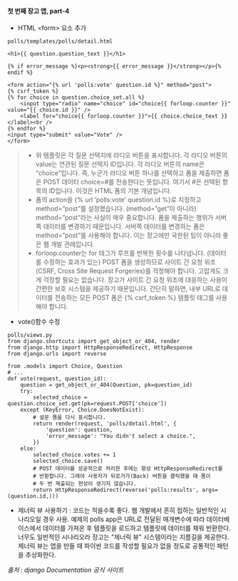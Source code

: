 #### 첫 번째 장고 앱, part-4
- HTML \<form\> 요소 추가
```
polls/templates/polls/detail.html

<h1>{{ question.question_text }}</h1>

{% if error_message %}<p><strong>{{ error_message }}</strong></p>{% endif %}

<form action="{% url 'polls:vote' question.id %}" method="post">
{% csrf_token %}
{% for choice in question.choice_set.all %}
    <input type="radio" name="choice" id="choice{{ forloop.counter }}" value="{{ choice.id }}" />
    <label for="choice{{ forloop.counter }}">{{ choice.choice_text }}</label><br />
{% endfor %}
<input type="submit" value="Vote" />
</form>
```
  > * 위 템플릿은 각 질문 선택지에 라디오 버튼을 표시합니다. 각 라디오 버튼의 value는 연관된 질문 선택지 ID입니다. 각 라디오 버튼의 name은 “choice”입니다. 즉, 누군가 라디오 버튼 하나를 선택하고 폼을 제출하면 폼은 POST 데이터 choice=#를 전송한다는 뜻입니다. 여기서 #은 선택된 항목의 ID입니다. 이것은 HTML 폼의 기본 개념입니다.
  > * 폼의 action을 {% url ‘polls:vote’ question.id %}로 지정하고 method=”post”를 설정했습니다. (method=”get”이 아니라) method=”post”라는 사실이 매우 중요합니다. 폼을 제출하는 행위가 서버쪽 데이터를 변경하기 때문입니다. 서버쪽 데이터를 변경하는 폼은 method=”post”를 사용해야 합니다. 이는 장고에만 국한된 팁이 아니라 좋은 웹 개발 관례입니다.
  > * forloop.counter는 for 태그가 루프를 반복한 횟수를 나타냅니다.
  (데이터를 수정하는 효과가 있는) POST 폼을 생성하므로 사이트 간 요청 위조(CSRF, Cross Site Request Forgeries)를 걱정해야 합니다. 고맙게도 크게 걱정할 필요는 없습니다. 장고가 사이트 간 요청 위조에 대응하는 사용이 간편한 보호 시스템을 제공하기 때문입니다. 간단히 말하면, 내부 URL로 데이터를 전송하는 모든 POST 폼은 {% csrf_token %} 템플릿 태그를 사용해야 합니다.

- vote()함수 수정
```
polls/views.py
from django.shortcuts import get_object_or_404, render
from django.http import HttpResponseRedirect, HttpResponse
from django.urls import reverse

from .models import Choice, Question
# ...
def vote(request, question_id):
    question = get_object_or_404(Question, pk=question_id)
    try:
        selected_choice = question.choice_set.get(pk=request.POST['choice'])
    except (KeyError, Choice.DoesNotExist):
        # 설문 폼을 다시 표시합니다.
        return render(request, 'polls/detail.html', {
            'question': question,
            'error_message': "You didn't select a choice.",
        })
    else:
        selected_choice.votes += 1
        selected_choice.save()
        # POST 데이터를 성공적으로 처리한 후에는 항상 HttpResponseRedirect를
        # 반환합니다. 그래야 사용자가 뒤로가가(Back) 버튼을 클릭했을 때 폼이
        # 두 번 제출되는 현상이 생기지 않습니다.
        return HttpResponseRedirect(reverse('polls:results', args=(question.id,)))
```
- 제너릭 뷰 사용하기 : 코드는 적을수록 좋다.
웹 개발에서 흔히 접하는 일반적인 시나리오일 경우 사용. 예제의 polls app은 URL로 전달된 매개변수에 따라 데이터베이스에서 데이터를 가져온 후 템플릿을 로드하고 템플릿에 데이터를 채워 반환한다. 너무도 일반적인 시나리오라 장고는 "제너릭 뷰" 시스템이라는 지름길을 제공한다. 제너릭 뷰는 앱을 만들 때 파이썬 코드를 작성할 필요가 없을 정도로 공통적인 패턴을 추상화한다.

_출처 : django Documentation 공식 사이트_
